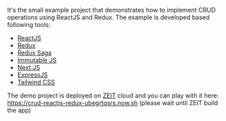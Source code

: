 It's the small example project that demonstrates how to implement CRUD operations using ReactJS and Redux. The example is developed based following tools:

* [ReactJS](https://reactjs.org)
* [Redux](https://redux.js.org)
* [Redux Saga](https://redux-saga.js.org)
* [Immutable JS](http://facebook.github.io/immutable-js/)
* [Next.JS](https://nextjs.org/)
* [ExpressJS](http://expressjs.com)
* [Tailwind CSS](https://tailwindcss.com)

The demo project is deployed on [ZEIT](https://zeit.co) cloud and you can play with it here: https://crud-reactjs-redux-ubegrtqsrs.now.sh (please wait until ZEIT build the app)
